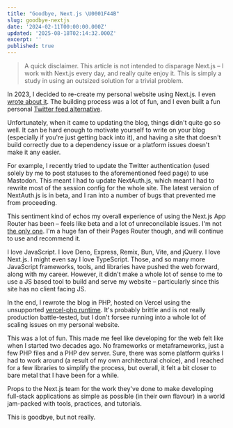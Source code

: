 ```yaml
---
title: "Goodbye, Next.js \U0001F44B"
slug: goodbye-nextjs
date: '2024-02-11T00:00:00.000Z'
updated: '2025-08-18T02:14:32.000Z'
excerpt: ''
published: true
---
```

> A quick disclaimer. This article is not intended to disparage Next.js – I work with Next.js every day, and really quite enjoy it. This is simply a study in using an outsized solution for a trivial problem.

In 2023, I decided to re-create my personal website using Next.js. I even [wrote about it](https://jwww.me/blog/building-a-personal-blog-with-next-13-part-1). The building process was a lot of fun, and I even built a fun personal [Twitter feed alternative](https://jwww.me/feed).

Unfortunately, when it came to updating the blog, things didn't quite go so well. It can be hard enough to motivate yourself to write on your blog (especially if you're just getting back into it), and having a site that doesn't build correctly due to a dependency issue or a platform issues doesn't make it any easier.

For example, I recently tried to update the Twitter authentication (used solely by me to post statuses to the aforementioned feed page) to use Mastodon. This meant I had to update NextAuth.js, which meant I had to rewrite most of the session config for the whole site. The latest version of NextAuth.js is in beta, and I ran into a number of bugs that prevented me from proceeding.

This sentiment kind of echos my overall experience of using the Next.js App Router has been – feels like beta and a lot of unreconcilable issues. I'm not [the only one](https://www.flightcontrol.dev/blog/nextjs-app-router-migration-the-good-bad-and-ugly). I'm a huge fan of their Pages Router though, and will continue to use and recommend it.

I love JavaScript. I love Deno, Express, Remix, Bun, Vite, and jQuery. I love Next.js. I might even say I love TypeScript. Those, and so many more JavaScript frameworks, tools, and libraries have pushed the web forward, along with my career. However, it didn't make a whole lot of sense to me to use a JS based tool to build and serve my website – particularly since this site has no client facing JS.

In the end, I rewrote the blog in PHP, hosted on Vercel using the unsupported [vercel-php runtime](https://github.com/vercel-community/php). It's probably brittle and is not really production battle-tested, but I don't forsee running into a whole lot of scaling issues on my personal website.

This was a lot of fun. This made me feel like developing for the web felt like when I started two decades ago. No frameworks or metaframeworks, just a few PHP files and a PHP dev server. Sure, there was some platform quirks I had to work around (a result of my own architectural choice), and I reached for a few libraries to simplify the process, but overall, it felt a bit closer to bare metal that I have been for a while.

Props to the Next.js team for the work they've done to make developing full-stack applications as simple as possible (in their own flavour) in a world jam-packed with tools, practices, and tutorials.

This is goodbye, but not really.
